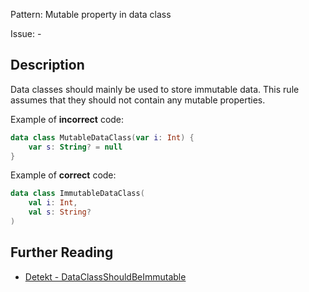 Pattern: Mutable property in data class

Issue: -

## Description

Data classes should mainly be used to store immutable data. This rule assumes that they should not contain any mutable properties.

Example of **incorrect** code:

```kotlin
data class MutableDataClass(var i: Int) {
    var s: String? = null
}
```

Example of **correct** code:

```kotlin
data class ImmutableDataClass(
    val i: Int,
    val s: String?
)
```

## Further Reading

* [Detekt - DataClassShouldBeImmutable](https://detekt.dev/docs/rules/style/#dataclassshouldbeimmutable)